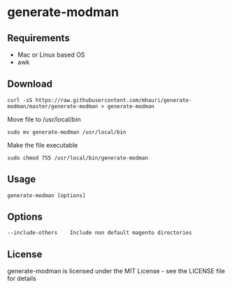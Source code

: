 generate-modman
===============

Requirements
------------
- Mac or Linux based OS
- awk


Download
--------

    curl -sS https://raw.githubusercontent.com/mhauri/generate-modman/master/generate-modman > generate-modman

Move file to /usr/local/bin

    sudo mv generate-modman /usr/local/bin

Make the file executable
    
    sudo chmod 755 /usr/local/bin/generate-modman

Usage
-----

    generate-modman [options]


Options
-------
    --include-others    Include non default magento directories

License
-------

generate-modman is licensed under the MIT License - see the LICENSE file for details
